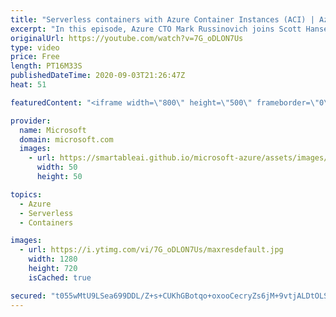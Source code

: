 ```yaml
---
title: "Serverless containers with Azure Container Instances (ACI) | Azure Friday"
excerpt: "In this episode, Azure CTO Mark Russinovich joins Scott Hanselman to show how you can use Azure Container Instances (ACI) to host a containerized application. Mark deploys an image processing container in three ways: as a standalone ACI container, as part of a Logic Apps workflow, and as the backend"
originalUrl: https://youtube.com/watch?v=7G_oDLON7Us
type: video
price: Free
length: PT16M33S
publishedDateTime: 2020-09-03T21:26:47Z
heat: 51

featuredContent: "<iframe width=\"800\" height=\"500\" frameborder=\"0\" src=\"https://www.youtube.com/embed/7G_oDLON7Us\" allow=\"accelerometer; autoplay; encrypted-media; gyroscope; picture-in-picture\" allowfullscreen></iframe>"

provider:
  name: Microsoft
  domain: microsoft.com
  images:
    - url: https://smartableai.github.io/microsoft-azure/assets/images/organizations/microsoft.com-50x50.jpg
      width: 50
      height: 50

topics:
  - Azure
  - Serverless
  - Containers

images:
  - url: https://i.ytimg.com/vi/7G_oDLON7Us/maxresdefault.jpg
    width: 1280
    height: 720
    isCached: true

secured: "t055wMtU9LSea699DDL/Z+s+CUKhGBotqo+oxooCecryZs6jM+9vtjALDtOLSESj9mPboWttlE74LMvqfcAtzt8tEIu+s7A04gAcdzidda7sussylyw1LCQHIbsSf4Ppf4l+lltFNfb60PhHNo1vEucZgEjWdBCDHpR7GtH6sLM0r86GwsoFNEoSzYhfR/cB3g1cQ70+BpFeF/jeWnHqhk/Bib9L83a09bTiyctp63XDnk+zWCflWCXRQ+hN+qGkTJgwu/udPvUlQy8Ua008lPjzIVA9y6UARgX8m+cLt4GKmwoaZ6XxUueVGT1wGF1kBESSmylX2Oi15alzLAP9PB8nHnHeLSLTePze60zcWm/5Khwrycy76/OtNNDbAiBqJ9Zbh5iJTMfN3Q+tNy3W3LPlucklfSa1EV3ZmEkWMe4=;RanM9/oneHmjlZ7ekkMmtw=="
---
```


